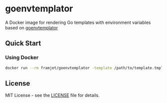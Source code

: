 # goenvtemplator

A Docker image for rendering Go templates with environment variables based on [goenvtemplator](https://github.com/aurimasniekis/goenvtemplator)

## Quick Start

### Using Docker

```bash
docker run --rm framjet/goenvtemplator -template /path/to/template.tmpl:/path/to/output
```

## License

MIT License - see the [LICENSE](LICENSE) file for details.